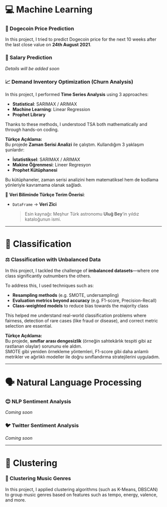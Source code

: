 # 💻 Machine Learning

### 🐶 Dogecoin Price Prediction
In this project, I tried to predict Dogecoin price for the next 10 weeks after the last close value on **24th August 2021**.

### 💼 Salary Prediction
*Details will be added soon*

### 📈 Demand Inventory Optimization (Churn Analysis)
In this project, I performed **Time Series Analysis** using 3 approaches:
- **Statistical**: SARIMAX / ARIMAX  
- **Machine Learning**: Linear Regression  
- **Prophet Library**

Thanks to these methods, I understood TSA both mathematically and through hands-on coding.

**Türkçe Açıklama:**  
Bu projede **Zaman Serisi Analizi** ile çalıştım. Kullandığım 3 yaklaşım şunlardır:
- **İstatistiksel**: SARIMAX / ARIMAX  
- **Makine Öğrenmesi**: Lineer Regresyon  
- **Prophet Kütüphanesi**

Bu kütüphaneler, zaman serisi analizini hem matematiksel hem de kodlama yönleriyle kavramama olanak sağladı.

🧪 **Veri Biliminde Türkçe Terim Önerisi**:  
- `DataFrame` → **Veri Zîci**  
  > Esin kaynağı: Meşhur Türk astronomu **Uluğ Bey**’in yıldız kataloğunun ismi.

---

# 🧠 Classification

### ⚖️ Classification with Unbalanced Data  
In this project, I tackled the challenge of **imbalanced datasets**—where one class significantly outnumbers the others.  

To address this, I used techniques such as:  
- **Resampling methods** (e.g. SMOTE, undersampling)  
- **Evaluation metrics beyond accuracy** (e.g. F1-score, Precision-Recall)  
- **Class-weighted models** to reduce bias towards the majority class  

This helped me understand real-world classification problems where fairness, detection of rare cases (like fraud or disease), and correct metric selection are essential.

**Türkçe Açıklama:**  
Bu projede, **sınıflar arası dengesizlik** (örneğin sahtekârlık tespiti gibi az rastlanan olaylar) sorununu ele aldım.  
SMOTE gibi yeniden örnekleme yöntemleri, F1-score gibi daha anlamlı metrikler ve ağırlıklı modeller ile doğru sınıflandırma stratejilerini uyguladım.


---

# 🗣️ Natural Language Processing

### 😊 NLP Sentiment Analysis
*Coming soon*

### 🐦 Twitter Sentiment Analysis
*Coming soon*

---

# 🎵 Clustering

### 🎼 Clustering Music Genres
In this project, I applied clustering algorithms (such as K-Means, DBSCAN) to group music genres based on features such as tempo, energy, valence, and more.

